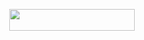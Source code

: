 <p align="center"><a href="https://dashboard.heroku.com/new?template=https://github.com/RealKronos69/laudekabot"> <img src="https://img.shields.io/badge/Deploy%20On%20Heroku-black?style=for-the-badge&logo=heroku" width="220" height="38.45"/></a></p>
